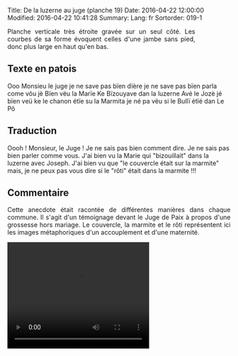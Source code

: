 Title: De la luzerne au juge (planche 19)
Date: 2016-04-22 12:00:00
Modified: 2016-04-22 10:41:28
Summary: 
Lang: fr
Sortorder: 019-1


<figure class="image-block" style="float: right;">
  <img alt="" src="{static}/images/planche_19.png">
  <figcaption style="max-width: 138px"></figcaption>
</figure>
<p style="text-align:justify;">Planche verticale très étroite gravée sur un seul côté. Les courbes de sa forme évoquent celles d'une jambe sans pied, donc plus large en haut qu'en bas.</p>

## Texte en patois
Ooo  Monsieu le juge je ne save pas bïen dïère  je ne save pas bïen parla come vôu jè Bïen vëu la Marïe Ke Bïzouyave dan la luzerne Avé le Jozè jé bïen veü ke le chanon étïe su la Marmita  je né pa vëu si le Bullï étïé dan Le Pô

## Traduction
Oooh ! Monsieur, le Juge ! Je ne sais pas bien comment dire. Je ne sais pas bien parler comme vous. J'ai bien vu la Marie qui "bizouillait" dans la luzerne avec Joseph. J'ai bien vu que "le couvercle était sur la marmite" mais, je ne peux pas vous dire si le "rôti" était dans la marmite !!!

## Commentaire
<p style="text-align:justify;">Cette anecdote était racontée de différentes manières dans chaque commune. Il s'agit d'un témoignage devant le Juge de Paix à propos d'une grossesse hors mariage. Le couvercle, la marmite et le rôti représentent ici les images métaphoriques d'un accouplement et d'une maternité.</p>

<video width="320" height="240" controls>
  <source src="https://d1njpgd0ygatdn.cloudfront.net/video_19.mp4" type="video/mp4">
</video>
